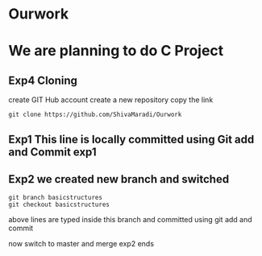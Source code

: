 # Ourwork
# We are planning to do C Project
## Exp4 Cloning 
create GIT Hub account 
create a new repository
copy the link
```
git clone https://github.com/ShivaMaradi/Ourwork

```
## Exp1 This line is locally committed using Git add and Commit exp1

## Exp2 we created new branch and switched 
```
git branch basicstructures
git checkout basicstructures
```
above lines are typed inside this branch and committed using git add and commit

now switch to master and merge exp2 ends  
